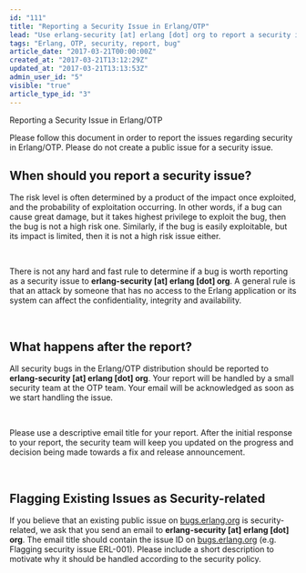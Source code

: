 ```yaml
---
id: "111"
title: "Reporting a Security Issue in Erlang/OTP"
lead: "Use erlang-security [at] erlang [dot] org to report a security issue"
tags: "Erlang, OTP, security, report, bug"
article_date: "2017-03-21T00:00:00Z"
created_at: "2017-03-21T13:12:29Z"
updated_at: "2017-03-21T13:13:53Z"
admin_user_id: "5"
visible: "true"
article_type_id: "3"
---
```


Reporting a Security Issue in Erlang/OTP

Please follow this document in order to report the issues regarding security in Erlang/OTP. Please do not create a public issue for a security issue.
## When should you report a security issue?

The risk level is often determined by a product of the impact once exploited, and the probability of exploitation occurring. In other words, if a bug can cause great damage, but it takes highest privilege to exploit the bug, then the bug is not a high risk one. Similarly, if the bug is easily exploitable, but its impact is limited, then it is not a high risk issue either.

 

There is not any hard and fast rule to determine if a bug is worth reporting as a security issue to **erlang-security [at] erlang [dot] org**. A general rule is that an attack by someone that has no access to the Erlang application or its system can affect the confidentiality, integrity and availability.

 
## What happens after the report?

All security bugs in the Erlang/OTP distribution should be reported to **erlang-security [at] erlang [dot] org**. Your report will be handled by a small security team at the OTP team. Your email will be acknowledged as soon as we start handling the issue. 

 

Please use a descriptive email title for your report. After the initial response to your report, the security team will keep you updated on the progress and decision being made towards a fix and release announcement. 

 
## Flagging Existing Issues as Security-related

If you believe that an existing public issue on [bugs.erlang.org](http://bugs.erlang.org/) is security-related, we ask that you send an email to **erlang-security [at] erlang [dot] org**. The email title should contain the issue ID on [bugs.erlang.org](http://bugs.erlang.org/) (e.g. Flagging security issue ERL-001). Please include a short description to motivate why it should be handled according to the security policy.
